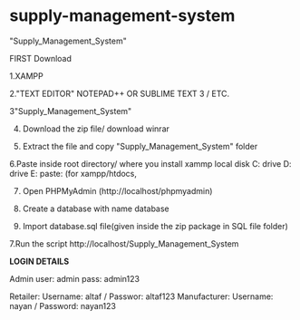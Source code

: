 # supply-management-system
"Supply_Management_System"

FIRST Download

1.XAMPP

2."TEXT EDITOR" NOTEPAD++ OR SUBLIME TEXT 3 / ETC.

3"Supply_Management_System"

4. Download the zip file/ download winrar

5. Extract the file and copy "Supply_Management_System" folder

6.Paste inside root directory/ where you install xammp local disk C: drive D: drive E: paste: (for xampp/htdocs, 

7. Open PHPMyAdmin (http://localhost/phpmyadmin)

8. Create a database with name database

6. Import database.sql file(given inside the zip package in SQL file folder)

7.Run the script http://localhost/Supply_Management_System


**LOGIN DETAILS** 

Admin
user: admin
pass: admin123

Retailer: Username: altaf / Passwor: altaf123 Manufacturer: Username: nayan / Password: nayan123
